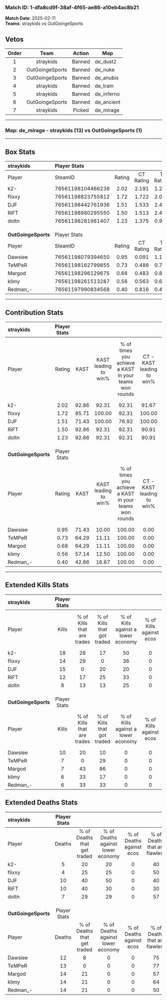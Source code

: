 ### Match ID: 1-dfa8cd9f-38af-4f65-ae86-a10eb4ac8b21  
**Match Date**: 2025-02-11  
**Teams**: straykids vs OutGoingeSports  

## Vetos  

| Order | Team | Action | Map |
| :---: | :--: | :----: | --- |
| 1 | straykids | Banned | de_dust2 |
| 2 | OutGoingeSports | Banned | de_nuke |
| 3 | OutGoingeSports | Banned | de_anubis |
| 4 | straykids | Banned | de_train |
| 5 | straykids | Banned | de_inferno |
| 6 | OutGoingeSports | Banned | de_ancient |
| 7 | straykids | Picked | de_mirage |

---  

### **Map**: de_mirage - straykids (13) vs OutGoingeSports (1)  
---  

## Box Stats  

| **straykids**       | Player Stats      |        |           |          |       |       |       |         |        |      |     |
| :- | :- | :-: | :-: | :-: | :-: | :-: | :-: | :-: | :-: | :-: | :-: |
| Player              | SteamID           | Rating | CT Rating | T Rating | KAST  |  ADR  | Kills | Assists | Deaths | K/D  | HS% |
| k2-                 | 76561198104466238 |  2.02  |   2.191   |  1.287   | 92.86 | 106.8 |  18   |    3    |   5    | 3.60 | 50  |
| flixxy              | 76561198823755812 |  1.72  |   1.722   |  2.002   | 85.71 | 89.6  |  14   |    5    |   4    | 3.50 |  7  |
| DJF                 | 76561198442761936 |  1.51  |   1.533   |  2.478   | 71.43 | 113.4 |  15   |    3    |   10   | 1.50 | 60  |
| RiFT                | 76561198980295550 |  1.50  |   1.513   |  2.496   | 92.86 | 107.0 |  12   |    8    |   10   | 1.20 | 41  |
| doltn               | 76561198281981407 |  1.23  |   1.375   |  0.918   | 92.86 | 72.1  |   8   |    5    |   7    | 1.14 | 75  |
|                     |                   |        |           |          |       |       |       |         |        |      |     |
|                     |                   |        |           |          |       |       |       |         |        |      |     |
|                     |                   |        |           |          |       |       |       |         |        |      |     |
| **OutGoingeSports** | Player Stats      |        |           |          |       |       |       |         |        |      |     |
| Player              | SteamID           | Rating | CT Rating | T Rating | KAST  |  ADR  | Kills | Assists | Deaths | K/D  | HS% |
| Dawsiee             | 76561198079394650 |  0.95  |   0.091   |  1.139   | 71.43 | 60.6  |  10   |    2    |   12   | 0.83 | 60  |
| TeMPeR              | 76561198162799855 |  0.73  |   0.486   |  0.765   | 64.29 | 73.7  |   7   |    3    |   13   | 0.54 | 57  |
| Margod              | 76561198296129675 |  0.68  |   0.483   |  0.856   | 64.29 | 70.5  |   7   |    4    |   14   | 0.50 | 71  |
| klimy               | 76561198261513287 |  0.56  |   0.563   |  0.698   | 57.14 | 69.6  |   6   |    3    |   14   | 0.43 | 83  |
| Redman_-            | 76561197990834568 |  0.40  |   0.816   |  0.461   | 42.86 | 53.1  |   6   |    2    |   14   | 0.43 | 50  |
---  

## Contribution Stats  

| **straykids**       | Player Stats |       |                      |                                                        |                           |                                                             |                          |                                                            |
| :- | :-: | :-: | :-: | :-: | :-: | :-: | :-: | :-: |
| Player              |    Rating    | KAST  | KAST leading to win% | % of times you achieve a KAST in your teams won rounds | CT - KAST leading to win% | CT - % of times you achieve a KAST in your teams won rounds | T - KAST leading to win% | T - % of times you achieve a KAST in your teams won rounds |
| k2-                 |     2.02     | 92.86 |        92.31         |                         92.31                          |           91.67           |                           100.00                            |          100.00          |                           50.00                            |
| flixxy              |     1.72     | 85.71 |        100.00        |                         92.31                          |          100.00           |                            90.91                            |          100.00          |                           100.00                           |
| DJF                 |     1.51     | 71.43 |        100.00        |                         76.92                          |          100.00           |                            72.73                            |          100.00          |                           100.00                           |
| RiFT                |     1.50     | 92.86 |        92.31         |                         92.31                          |           90.91           |                            90.91                            |          100.00          |                           100.00                           |
| doltn               |     1.23     | 92.86 |        92.31         |                         92.31                          |           90.91           |                            90.91                            |          100.00          |                           100.00                           |
|                     |              |       |                      |                                                        |                           |                                                             |                          |                                                            |
|                     |              |       |                      |                                                        |                           |                                                             |                          |                                                            |
|                     |              |       |                      |                                                        |                           |                                                             |                          |                                                            |
| **OutGoingeSports** | Player Stats |       |                      |                                                        |                           |                                                             |                          |                                                            |
| Player              |    Rating    | KAST  | KAST leading to win% | % of times you achieve a KAST in your teams won rounds | CT - KAST leading to win% | CT - % of times you achieve a KAST in your teams won rounds | T - KAST leading to win% | T - % of times you achieve a KAST in your teams won rounds |
| Dawsiee             |     0.95     | 71.43 |        10.00         |                         100.00                         |           0.00            |                            0.00                             |          11.11           |                           100.00                           |
| TeMPeR              |     0.73     | 64.29 |        11.11         |                         100.00                         |           0.00            |                            0.00                             |          12.50           |                           100.00                           |
| Margod              |     0.68     | 64.29 |        11.11         |                         100.00                         |           0.00            |                            0.00                             |          12.50           |                           100.00                           |
| klimy               |     0.56     | 57.14 |        12.50         |                         100.00                         |           0.00            |                            0.00                             |          14.29           |                           100.00                           |
| Redman_-            |     0.40     | 42.86 |        16.67         |                         100.00                         |           0.00            |                            0.00                             |          20.00           |                           100.00                           |
---  

## Extended Kills Stats  

| **straykids**       | Player Stats |                            |                            |                                    |                         |                              |                                 |                                       |                    |           |
| :- | :-: | :-: | :-: | :-: | :-: | :-: | :-: | :-: | :-: | :-: |
| Player              |    Kills     | % of Kills that are trades | % of Kills that got traded | % of Kills against a lower economy | % of Kills against ecos | % of Kills that are flawless | % of Kills that are close duels | % of Kills that are assisted by flash | Pistol Round Kills | AWP Kills |
| k2-                 |      18      |             28             |             17             |                 50                 |            0            |              78              |                6                |                   0                   |         0          |     1     |
| flixxy              |      14      |             29             |             0              |                 36                 |            0            |              64              |                0                |                   0                   |         10         |     0     |
| DJF                 |      15      |             0              |             20             |                 20                 |            0            |              60              |                0                |                   7                   |         0          |     5     |
| RiFT                |      12      |             17             |             25             |                 33                 |            0            |              58              |                8                |                   0                   |         0          |     3     |
| doltn               |      8       |             13             |             13             |                 25                 |            0            |              50              |                0                |                  13                   |         0          |     1     |
|                     |              |                            |                            |                                    |                         |                              |                                 |                                       |                    |           |
|                     |              |                            |                            |                                    |                         |                              |                                 |                                       |                    |           |
|                     |              |                            |                            |                                    |                         |                              |                                 |                                       |                    |           |
| **OutGoingeSports** | Player Stats |                            |                            |                                    |                         |                              |                                 |                                       |                    |           |
| Player              |    Kills     | % of Kills that are trades | % of Kills that got traded | % of Kills against a lower economy | % of Kills against ecos | % of Kills that are flawless | % of Kills that are close duels | % of Kills that are assisted by flash | Pistol Round Kills | AWP Kills |
| Dawsiee             |      10      |             20             |             10             |                 0                  |            0            |              30              |               20                |                   0                   |         1          |     1     |
| TeMPeR              |      7       |             0              |             29             |                 0                  |            0            |              57              |                0                |                   0                   |         0          |     0     |
| Margod              |      7       |             43             |             86             |                 0                  |            0            |              14              |               14                |                  14                   |         0          |     0     |
| klimy               |      6       |             33             |             17             |                 0                  |            0            |              50              |                0                |                   0                   |         0          |     1     |
| Redman_-            |      6       |             33             |             33             |                 0                  |            0            |              67              |                0                |                   0                   |         0          |     1     |
## Extended Deaths Stats  

| **straykids**       | Player Stats |                             |                                   |                          |                               |                            |                           |               |
| :- | :-: | :-: | :-: | :-: | :-: | :-: | :-: | :-: |
| Player              |    Deaths    | % of Deaths that get traded | % of Deaths against lower economy | % of Deaths against ecos | % of Deaths that are flawless | % of Deaths that are close | % of Deaths while blinded | Deaths to AWP |
| k2-                 |      5       |             20              |                20                 |            0             |              40               |             0              |             0             |       0       |
| flixxy              |      4       |             25              |                25                 |            0             |              50               |             25             |             0             |       0       |
| DJF                 |      10      |             40              |                50                 |            0             |              40               |             10             |            10             |       0       |
| RiFT                |      10      |             40              |                30                 |            0             |              30               |             10             |             0             |       1       |
| doltn               |      7       |             29              |                29                 |            0             |              57               |             0              |             0             |       0       |
|                     |              |                             |                                   |                          |                               |                            |                           |               |
|                     |              |                             |                                   |                          |                               |                            |                           |               |
|                     |              |                             |                                   |                          |                               |                            |                           |               |
| **OutGoingeSports** | Player Stats |                             |                                   |                          |                               |                            |                           |               |
| Player              |    Deaths    | % of Deaths that get traded | % of Deaths against lower economy | % of Deaths against ecos | % of Deaths that are flawless | % of Deaths that are close | % of Deaths while blinded | Deaths to AWP |
| Dawsiee             |      12      |              8              |                 0                 |            0             |              75               |             0              |             0             |       1       |
| TeMPeR              |      13      |              0              |                 0                 |            0             |              77               |             0              |             8             |       2       |
| Margod              |      14      |             21              |                 0                 |            0             |              57               |             0              |             0             |       3       |
| klimy               |      14      |             21              |                 0                 |            0             |              64               |             14             |             7             |       2       |
| Redman_-            |      14      |             21              |                 0                 |            0             |              50               |             0              |             0             |       2       |
